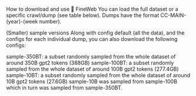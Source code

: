 How to download and use 🍷 FineWeb
You can load the full dataset or a specific crawl/dump (see table below). Dumps have the format CC-MAIN-(year)-(week number).

(Smaller) sample versions
Along with config default (all the data), and the configs for each individual dump, you can also download the following configs:

sample-350BT: a subset randomly sampled from the whole dataset of around 350B gpt2 tokens (388GB)
sample-100BT: a subset randomly sampled from the whole dataset of around 100B gpt2 tokens (277.4GB)
sample-10BT: a subset randomly sampled from the whole dataset of around 10B gpt2 tokens (27.6GB)
sample-10B was sampled from sample-100B which in turn was sampled from sample-350BT.
